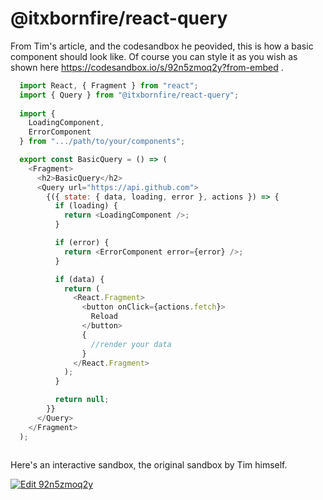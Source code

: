 # @itxbornfire/react-query

From Tim's article, and the codesandbox he peovided, this is how a basic component should look like.
Of course you can style it as you wish as shown here https://codesandbox.io/s/92n5zmoq2y?from-embed .

```JavaScript
  import React, { Fragment } from "react";
  import { Query } from "@itxbornfire/react-query";
  
  import {
    LoadingComponent,
    ErrorComponent
  } from ".../path/to/your/components";

  export const BasicQuery = () => (
    <Fragment>
      <h2>BasicQuery</h2>
      <Query url="https://api.github.com">
        {({ state: { data, loading, error }, actions }) => {
          if (loading) {
            return <LoadingComponent />;
          }

          if (error) {
            return <ErrorComponent error={error} />;
          }

          if (data) {
            return (
              <React.Fragment>
                <button onClick={actions.fetch}>
                  Reload
                </button>
                {
                  //render your data
                }
              </React.Fragment>
            );
          }

          return null;
        }}
      </Query>
    </Fragment>
  );
  
```
Here's an interactive sandbox, the original sandbox by Tim himself.

[![Edit 92n5zmoq2y](https://codesandbox.io/static/img/play-codesandbox.svg)](https://codesandbox.io/s/92n5zmoq2y)
